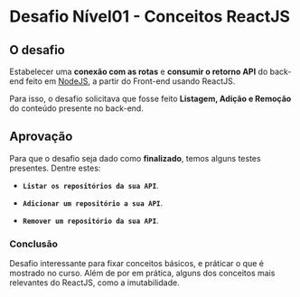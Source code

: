 # Desafio Nível01 - Conceitos ReactJS

## O desafio

Estabelecer uma **conexão com as rotas** e **consumir o retorno API** do back-end feito em [NodeJS][nodejs], a partir do Front-end usando ReactJS.

Para isso, o desafio solicitava que fosse feito **Listagem, Adição e Remoção** do conteúdo presente no back-end.

## Aprovação

Para que o desafio seja dado como **finalizado**, temos alguns testes presentes. Dentre estes:

- **`Listar os repositórios da sua API`**.

- **`Adicionar um repositório a sua API`**.

- **`Remover um repositório da sua API`**.

### Conclusão

Desafio interessante para fixar conceitos básicos, e práticar o que é mostrado no curso. Além de por em prática, alguns dos conceitos mais relevantes do ReactJS, como a imutabilidade.

[nodejs]: https://github.com/Vitor-Franco/nivel01-nodejs
